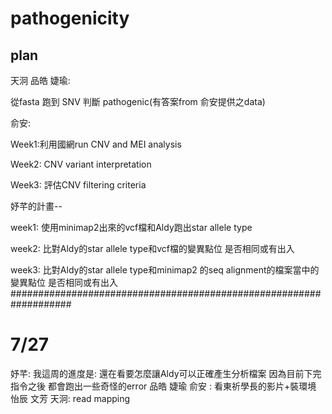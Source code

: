 # pathogenicity
## plan

天泂 品皓 婕瑜:

從fasta 跑到 SNV 判斷 pathogenic(有答案from 俞安提供之data)

俞安:

Week1:利用國網run CNV and MEI analysis

Week2: CNV variant interpretation

Week3: 評估CNV filtering criteria

妤芊的計畫--

week1: 使用minimap2出來的vcf檔和Aldy跑出star allele type

week2: 比對Aldy的star allele type和vcf檔的變異點位 是否相同或有出入

week3: 比對Aldy的star allele type和minimap2 的seq alignment的檔案當中的變異點位 是否相同或有出入
###################################################################
# 7/27
妤芊:
我這周的進度是: 還在看要怎麼讓Aldy可以正確產生分析檔案
因為目前下完指令之後
都會跑出一些奇怪的error
品皓 婕瑜 俞安 :
看東祈學長的影片+裝環境
怡辰 文芳 天泂:
read mapping
